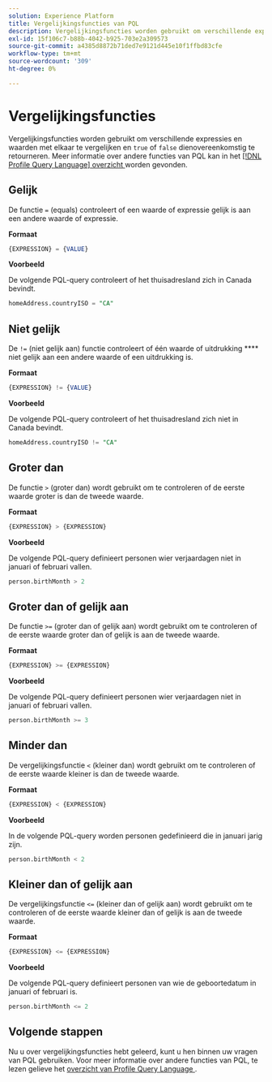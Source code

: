 ```yaml
---
solution: Experience Platform
title: Vergelijkingsfuncties van PQL
description: Vergelijkingsfuncties worden gebruikt om verschillende expressies en waarden met elkaar te vergelijken, waarbij "true" of "false" overeenkomstig wordt geretourneerd.
exl-id: 15f106c7-b88b-4042-b925-703e2a309573
source-git-commit: a4385d8872b71ded7e9121d445e10f1ffbd83cfe
workflow-type: tm+mt
source-wordcount: '309'
ht-degree: 0%

---
```


# Vergelijkingsfuncties

Vergelijkingsfuncties worden gebruikt om verschillende expressies en waarden met elkaar te vergelijken en `true` of `false` dienovereenkomstig te retourneren. Meer informatie over andere functies van PQL kan in het [[!DNL Profile Query Language]  overzicht ](./overview.md) worden gevonden.

## Gelijk

De functie `=` (equals) controleert of een waarde of expressie gelijk is aan een andere waarde of expressie.

**Formaat**

```sql
{EXPRESSION} = {VALUE}
```

**Voorbeeld**

De volgende PQL-query controleert of het thuisadresland zich in Canada bevindt.

```sql
homeAddress.countryISO = "CA"
```

## Niet gelijk

De `!=` (niet gelijk aan) functie controleert of één waarde of uitdrukking **** niet gelijk aan een andere waarde of een uitdrukking is.

**Formaat**

```sql
{EXPRESSION} != {VALUE}
```

**Voorbeeld**

De volgende PQL-query controleert of het thuisadresland zich niet in Canada bevindt.

```sql
homeAddress.countryISO != "CA"
```

## Groter dan

De functie `>` (groter dan) wordt gebruikt om te controleren of de eerste waarde groter is dan de tweede waarde.

**Formaat**

```sql
{EXPRESSION} > {EXPRESSION} 
```

**Voorbeeld**

De volgende PQL-query definieert personen wier verjaardagen niet in januari of februari vallen.

```sql
person.birthMonth > 2
```

## Groter dan of gelijk aan

De functie `>=` (groter dan of gelijk aan) wordt gebruikt om te controleren of de eerste waarde groter dan of gelijk is aan de tweede waarde.

**Formaat**

```sql
{EXPRESSION} >= {EXPRESSION} 
```

**Voorbeeld**

De volgende PQL-query definieert personen wier verjaardagen niet in januari of februari vallen.

```sql
person.birthMonth >= 3
```

## Minder dan

De vergelijkingsfunctie `<` (kleiner dan) wordt gebruikt om te controleren of de eerste waarde kleiner is dan de tweede waarde.

**Formaat**

```sql
{EXPRESSION} < {EXPRESSION} 
```

**Voorbeeld**

In de volgende PQL-query worden personen gedefinieerd die in januari jarig zijn.

```sql
person.birthMonth < 2
```

## Kleiner dan of gelijk aan

De vergelijkingsfunctie `<=` (kleiner dan of gelijk aan) wordt gebruikt om te controleren of de eerste waarde kleiner dan of gelijk is aan de tweede waarde.

**Formaat**

```sql
{EXPRESSION} <= {EXPRESSION} 
```

**Voorbeeld**

De volgende PQL-query definieert personen van wie de geboortedatum in januari of februari is.

```sql
person.birthMonth <= 2
```

## Volgende stappen

Nu u over vergelijkingsfuncties hebt geleerd, kunt u hen binnen uw vragen van PQL gebruiken. Voor meer informatie over andere functies van PQL, te lezen gelieve het [ overzicht van Profile Query Language ](./overview.md).
